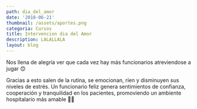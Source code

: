 ```yaml
---
path: dia_del_amor
date: '2018-06-21'
thumbnail: /assets/aportes.png
categoria: Cursos
title: Intervencion dia del Amor
description: LALALLALA
layout: blog
---
```

Nos llena de alegría ver que cada vez hay más funcionarios atreviendose a jugar 😊



Gracias a esto salen de la rutina, se emocionan, ríen y disminuyen sus niveles de estrés. Un funcionario feliz genera sentimientos de confianza, cooperación y tranquilidad en los pacientes, promoviendo un ambiente hospitalario más amable 💊😉
